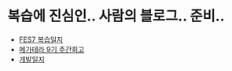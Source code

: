 # 복습에 진심인.. 사람의 블로그.. 준비..

- [FES7 복습일지](https://sthgml.github.io/blog/Review)
- [메가테라 9기 주간회고](https://sthgml.github.io/blog/Megatera9/)
- [개발일지](https://sthgml.github.io/blog/DevLogs/)
